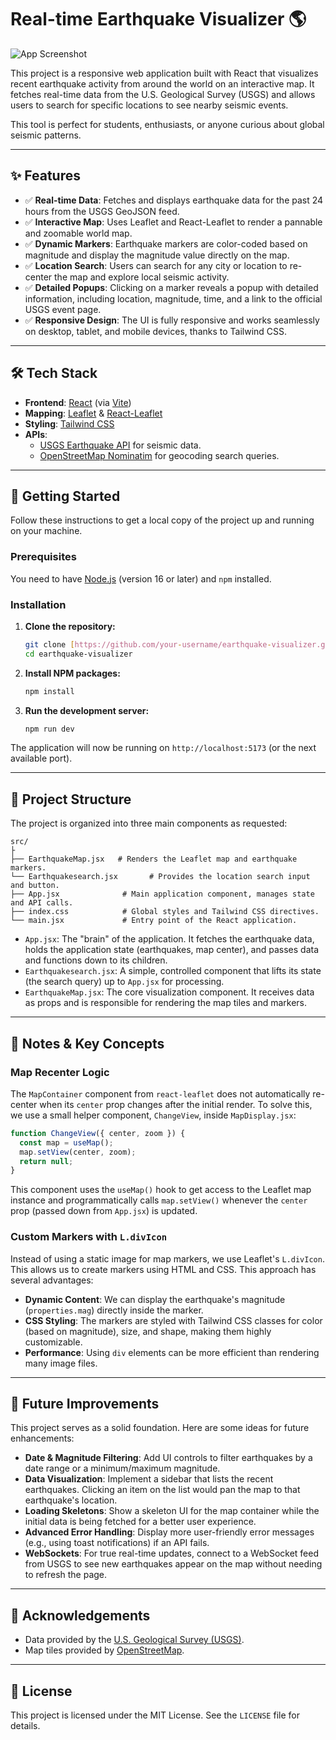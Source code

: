 # Real-time Earthquake Visualizer 🌎

![App Screenshot](./assets/screenshot.png)

This project is a responsive web application built with React that visualizes recent earthquake activity from around the world on an interactive map. It fetches real-time data from the U.S. Geological Survey (USGS) and allows users to search for specific locations to see nearby seismic events.

This tool is perfect for students, enthusiasts, or anyone curious about global seismic patterns.

---

## ✨ Features

-   ✅ **Real-time Data**: Fetches and displays earthquake data for the past 24 hours from the USGS GeoJSON feed.
-   ✅ **Interactive Map**: Uses Leaflet and React-Leaflet to render a pannable and zoomable world map.
-   ✅ **Dynamic Markers**: Earthquake markers are color-coded based on magnitude and display the magnitude value directly on the map.
-   ✅ **Location Search**: Users can search for any city or location to re-center the map and explore local seismic activity.
-   ✅ **Detailed Popups**: Clicking on a marker reveals a popup with detailed information, including location, magnitude, time, and a link to the official USGS event page.
-   ✅ **Responsive Design**: The UI is fully responsive and works seamlessly on desktop, tablet, and mobile devices, thanks to Tailwind CSS.

---

## 🛠️ Tech Stack

-   **Frontend**: [React](https://reactjs.org/) (via [Vite](https://vitejs.dev/))
-   **Mapping**: [Leaflet](https://leafletjs.com/) & [React-Leaflet](https://react-leaflet.js.org/)
-   **Styling**: [Tailwind CSS](https://tailwindcss.com/)
-   **APIs**:
    -   [USGS Earthquake API](https://earthquake.usgs.gov/earthquakes/feed/v1.0/geojson.php) for seismic data.
    -   [OpenStreetMap Nominatim](https://nominatim.openstreetmap.org/) for geocoding search queries.

---

## 🚀 Getting Started

Follow these instructions to get a local copy of the project up and running on your machine.

### Prerequisites

You need to have [Node.js](https://nodejs.org/) (version 16 or later) and `npm` installed.

### Installation

1.  **Clone the repository:**
    ```bash
    git clone [https://github.com/your-username/earthquake-visualizer.git](https://github.com/your-username/earthquake-visualizer.git)
    cd earthquake-visualizer
    ```

2.  **Install NPM packages:**
    ```bash
    npm install
    ```

3.  **Run the development server:**
    ```bash
    npm run dev
    ```

The application will now be running on `http://localhost:5173` (or the next available port).

---

## 📂 Project Structure

The project is organized into three main components as requested:

```
src/
├
├── EarthquakeMap.jsx   # Renders the Leaflet map and earthquake markers.
└── Earthquakesearch.jsx       # Provides the location search input and button.
├── App.jsx              # Main application component, manages state and API calls.
├── index.css            # Global styles and Tailwind CSS directives.
└── main.jsx             # Entry point of the React application.
```

-   `App.jsx`: The "brain" of the application. It fetches the earthquake data, holds the application state (earthquakes, map center), and passes data and functions down to its children.
-   `Earthquakesearch.jsx`: A simple, controlled component that lifts its state (the search query) up to `App.jsx` for processing.
-   `EarthquakeMap.jsx`: The core visualization component. It receives data as props and is responsible for rendering the map tiles and markers.

---

## 📝 Notes & Key Concepts

### Map Recenter Logic

The `MapContainer` component from `react-leaflet` does not automatically re-center when its `center` prop changes after the initial render. To solve this, we use a small helper component, `ChangeView`, inside `MapDisplay.jsx`:

```jsx
function ChangeView({ center, zoom }) {
  const map = useMap();
  map.setView(center, zoom);
  return null;
}
```

This component uses the `useMap()` hook to get access to the Leaflet map instance and programmatically calls `map.setView()` whenever the `center` prop (passed down from `App.jsx`) is updated.

### Custom Markers with `L.divIcon`

Instead of using a static image for map markers, we use Leaflet's `L.divIcon`. This allows us to create markers using HTML and CSS. This approach has several advantages:

-   **Dynamic Content**: We can display the earthquake's magnitude (`properties.mag`) directly inside the marker.
-   **CSS Styling**: The markers are styled with Tailwind CSS classes for color (based on magnitude), size, and shape, making them highly customizable.
-   **Performance**: Using `div` elements can be more efficient than rendering many image files.

---

## 🚀 Future Improvements

This project serves as a solid foundation. Here are some ideas for future enhancements:

-   **Date & Magnitude Filtering**: Add UI controls to filter earthquakes by a date range or a minimum/maximum magnitude.
-   **Data Visualization**: Implement a sidebar that lists the recent earthquakes. Clicking an item on the list would pan the map to that earthquake's location.
-   **Loading Skeletons**: Show a skeleton UI for the map container while the initial data is being fetched for a better user experience.
-   **Advanced Error Handling**: Display more user-friendly error messages (e.g., using toast notifications) if an API fails.
-   **WebSockets**: For true real-time updates, connect to a WebSocket feed from USGS to see new earthquakes appear on the map without needing to refresh the page.

---

## 🙏 Acknowledgements

-   Data provided by the [U.S. Geological Survey (USGS)](https://www.usgs.gov/).
-   Map tiles provided by [OpenStreetMap](https://www.openstreetmap.org/).

---

## 📄 License

This project is licensed under the MIT License. See the `LICENSE` file for details.